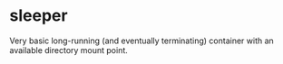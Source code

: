 # sleeper
Very basic long-running (and eventually terminating) container with an available directory mount point.
